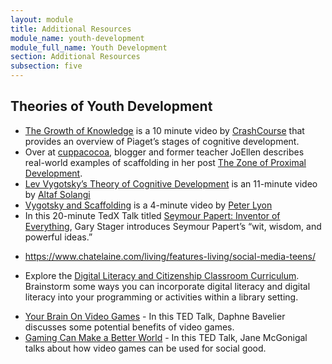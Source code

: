 ```yaml
---
layout: module
title: Additional Resources
module_name: youth-development
module_full_name: Youth Development
section: Additional Resources
subsection: five
---
```


## Theories of Youth Development

<ul>
  <li><a href="https://youtu.be/8nz2dtv--ok" target="_blank">The Growth of Knowledge</a> is a 10 minute video by <a href="https://www.youtube.com/channel/UCX6b17PVsYBQ0ip5gyeme-Q">CrashCourse</a> that provides an overview of Piaget’s stages of cognitive development.</li>
  <li>Over at <a href="http://www.cuppacocoa.com/t" target="_blank">cuppacocoa</a>, blogger and former teacher JoEllen describes real-world examples of scaffolding in her post <a href="http://www.cuppacocoa.com/the-zone-of-proximal-development/">The Zone of Proximal Development</a>. </li>
  <li><a href="https://youtu.be/SzOTvkY3jOE" target="_blank">Lev Vygotsky’s Theory of Cognitive Development</a> is an 11-minute video by <a href="https://www.youtube.com/channel/UCJehV0NnCkUsLu0QepRnPTg"  target="_blank">Altaf Solangi</a></li>
  <li><a href="https://youtu.be/4AoLk5nbliM" target="_blank">Vygotsky and Scaffolding</a> is a 4-minute video by <a href="https://www.youtube.com/channel/UCHthk9ptjiSjD_VcCZB3ehA" target="_blank">Peter Lyon</a></li>
  <li>In this 20-minute TedX Talk titled <a href="https://www.youtube.com/watch?v=6-dFTmdX1kU" target="_blank">Seymour Papert: Inventor of Everything</a>, Gary Stager introduces Seymour Papert’s “wit, wisdom, and powerful ideas.”</li>
</ul>


- <a href="https://www.chatelaine.com/living/features-living/social-media-teens/">https://www.chatelaine.com/living/features-living/social-media-teens/</a> <br>

- Explore the <a href="https://www.commonsense.org/education/digital-citizenship">Digital Literacy and Citizenship Classroom Curriculum</a>. Brainstorm some ways you can incorporate digital literacy and digital literacy into your programming or activities within a library setting. 

<ul>
  <li><a href="https://www.ted.com/talks/daphne_bavelier_your_brain_on_video_games#373535" target="_blank">Your Brain On Video Games</a> - In this TED Talk, Daphne Bavelier discusses some potential benefits of video games.</li>
  <li><a href="https://www.ted.com/talks/jane_mcgonigal_gaming_can_make_a_better_world" target="_blank">Gaming Can Make a Better World</a> - In this TED Talk, Jane McGonigal talks about how video games can be used for social good.</li>
</ul> 

